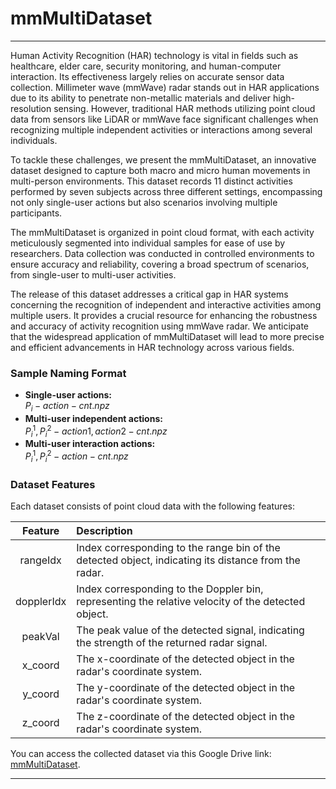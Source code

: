 # mmMultiDataset

--- 

Human Activity Recognition (HAR) technology is vital in fields such as healthcare, elder care, security monitoring, and human-computer interaction. Its effectiveness largely relies on accurate sensor data collection. Millimeter wave (mmWave) radar stands out in HAR applications due to its ability to penetrate non-metallic materials and deliver high-resolution sensing. However, traditional HAR methods utilizing point cloud data from sensors like LiDAR or mmWave face significant challenges when recognizing multiple independent activities or interactions among several individuals.

To tackle these challenges, we present the mmMultiDataset, an innovative dataset designed to capture both macro and micro human movements in multi-person environments. This dataset records 11 distinct activities performed by seven subjects across three different settings, encompassing not only single-user actions but also scenarios involving multiple participants.

The mmMultiDataset is organized in point cloud format, with each activity meticulously segmented into individual samples for ease of use by researchers. Data collection was conducted in controlled environments to ensure accuracy and reliability, covering a broad spectrum of scenarios, from single-user to multi-user activities.

The release of this dataset addresses a critical gap in HAR systems concerning the recognition of independent and interactive activities among multiple users. It provides a crucial resource for enhancing the robustness and accuracy of activity recognition using mmWave radar. We anticipate that the widespread application of mmMultiDataset will lead to more precise and efficient advancements in HAR technology across various fields.

### Sample Naming Format
- **Single-user actions:**  
  $P_{i}-action-cnt.npz$
- **Multi-user independent actions:**  
  $P_{i}^1,P_{i}^2-action1,action2-cnt.npz$
- **Multi-user interaction actions:**  
  $P_{i}^1,P_{i}^2-action-cnt.npz$

### Dataset Features
Each dataset consists of point cloud data with the following features:

| **Feature**     | **Description**                                                                                                                                            |
| :-------------: | :--------------------------------------------------------------------------------------------------------------------------------------------------------- |
| rangeIdx        | Index corresponding to the range bin of the detected object, indicating its distance from the radar.                                                      |
| dopplerIdx      | Index corresponding to the Doppler bin, representing the relative velocity of the detected object.                                                         |
| peakVal         | The peak value of the detected signal, indicating the strength of the returned radar signal.                                                               |
| x_coord         | The x-coordinate of the detected object in the radar's coordinate system.                                                                                  |
| y_coord         | The y-coordinate of the detected object in the radar's coordinate system.                                                                                  |
| z_coord         | The z-coordinate of the detected object in the radar's coordinate system.                                                                                  |

You can access the collected dataset via this Google Drive link: [mmMultiDataset](https://drive.google.com/drive/folders/1UPL4JqCajLpDXpH0O481pyQQRZnk08Vz?usp=sharing).

--- 
